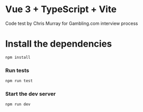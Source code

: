 # Vue 3 + TypeScript + Vite

Code test by Chris Murray for Gambling.com interview process


# Install the dependencies

```bash
npm install
```

### Run tests

```bash
npm run test
```


### Start the dev server

```bash
npm run dev
```
